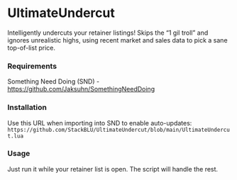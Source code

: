 # UltimateUndercut
Intelligently undercuts your retainer listings!
Skips the “1 gil troll” and ignores unrealistic highs, using recent market and sales data to pick a sane top-of-list price.  

### Requirements
Something Need Doing (SND) - https://github.com/Jaksuhn/SomethingNeedDoing

### Installation  
Use this URL when importing into SND to enable auto-updates:  
`https://github.com/StackBLU/UltimateUndercut/blob/main/UltimateUndercut.lua`

### Usage  
Just run it while your retainer list is open. The script will handle the rest.